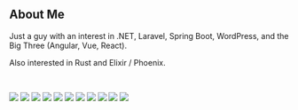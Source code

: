 ## About Me

Just a guy with an interest in .NET, Laravel, Spring Boot, WordPress, and the Big Three (Angular, Vue, React).

Also interested in Rust and Elixir / Phoenix.

<br>
<p>
<!-- <img src="https://img.shields.io/badge/C%23-00599C?style=for-the-badge&logo=csharp&logoColor=white" /> -->
<img src="https://img.shields.io/badge/.NET-512BD4?style=for-the-badge&logo=dotnet&logoColor=white" />
<img src="https://img.shields.io/badge/Laravel-FF2D20?style=for-the-badge&logo=laravel&logoColor=white" />
<img src="https://img.shields.io/badge/Spring_Boot-F2F4F9?style=for-the-badge&logo=spring-boot" />
<!-- <img src="https://img.shields.io/badge/Ruby_on_Rails-CC0000?style=for-the-badge&logo=ruby-on-rails&logoColor=white" /> -->
<img src="https://img.shields.io/badge/WordPress-%23117AC9.svg?style=for-the-badge&logo=WordPress&logoColor=white" />
  
<img src="https://img.shields.io/badge/Angular-DD0031?style=for-the-badge&logo=angular&logoColor=white" />
<img src="https://img.shields.io/badge/React-20232A?style=for-the-badge&logo=react&logoColor=61DAFB" />
<img src="https://img.shields.io/badge/Vue%20js-35495E?style=for-the-badge&logo=vuedotjs&logoColor=4FC08D" />

<img src="https://img.shields.io/badge/Bootstrap-563D7C?style=for-the-badge&logo=bootstrap&logoColor=white" />
<img src="https://img.shields.io/badge/Material%20UI-007FFF?style=for-the-badge&logo=mui&logoColor=white" />
<img src="https://img.shields.io/badge/Tailwind_CSS-38B2AC?style=for-the-badge&logo=tailwind-css&logoColor=white" />

<img src="https://img.shields.io/badge/Docker-2CA5E0?style=for-the-badge&logo=docker&logoColor=white" />
</p>
<!--
<h2>Projects</h2>
<table bordercolor="#04508c">
<tr>
<td width="50%" valign="top">
<h3 align="center">Title</h3>
<a target="_blank" href="#"><img src="#" width="100%" alt="Test Image" /></a>
<br>
<br>
<p align="center">
<a target="_blank" href="#" title="View repo"><img src="https://img.shields.io/badge/Repo-00A95C.svg?style=for-the-badge&logo=github&logoColor=FFFFFF" /></a>
<a target="_blank" href="#" title="View website"><img src="https://img.shields.io/badge/Website-%23E7EEF0.svg?style=for-the-badge&logo=gnome-terminal&logoColor=%2302A8EF" /></a>
</p>
<p>Description</p>
<p align="center">
<strong>React, Redux, Typescript, TailwindCSS</strong>
</p>
</td>
</tr>
</table>
-->
